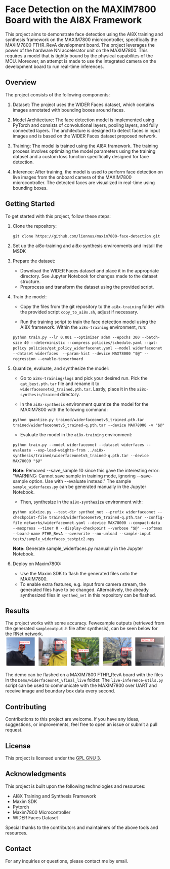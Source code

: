 # Face Detection on the MAXIM7800 Board with the AI8X Framework

This project aims to demonstrate face detection using the AI8X training and synthesis framework on the MAXIM7800 microcontroller, specifically the MAXIM7800 FTHR_RevA development board. The project leverages the power of the hardware NN accelerator unit on the MAXIM7800. This requires a model that is tightly bound by the physical capabilites of the MCU. Moreover, an attempt is made to use the integrated camera on the development board to run real-time inferences.

## Overview

The project consists of the following components:

1. Dataset: The project uses the WIDER Faces dataset, which contains images annotated with bounding boxes around faces.

2. Model Architecture: The face detection model is implemented using PyTorch and consists of convolutional layers, pooling layers, and fully connected layers. The architecture is designed to detect faces in input images and is based on the WIDER Faces dataset proposed network. 

3. Training: The model is trained using the AI8X framework. The training process involves optimizing the model parameters using the training dataset and a custom loss function specifically designed for face detection.

4. Inference: After training, the model is used to perform face detection on live images from the onboard camera of the MAXIM7800 microcontroller. The detected faces are visualized in real-time using bounding boxes.

## Getting Started

To get started with this project, follow these steps:

1. Clone the repository:

   `git clone https://github.com/lionnus/maxim7800-face-detection.git`

2. Set up the ai8x-training and ai8x-synthesis environments and install the MSDK

3. Prepare the dataset:

   - Download the WIDER Faces dataset and place it in the appropriate directory. See Jupyter Notebook for changes made to the dataset structure.
   - Preprocess and transform the dataset using the provided script.

4. Train the model:
   - Copy the files from the git repository to the `ai8x-training` folder with the provided script `copy_to_ai8x.sh`, adjust if necessary.

   - Run the training script to train the face detection model using the AI8X framework. Within the `ai8x-training` environment, run:

   `python train.py --lr 0.001 --optimizer adam --epochs 300 --batch-size 40 --deterministic --compress policies/schedule.yaml --qat-policy policies/qat_policy_widerfacenet.yaml --model widerfaceonet --dataset widerfaces  --param-hist --device MAX78000 "$@" --regression --enable-tensorboard`

4. Quantize, evaluate, and synthesize the model:
   - Go to `ai8x-training/logs` and pick your desired run. Pick the `qat_best.pth.tar` file and rename it to `widerfaceonetv2_trained.pth.tar`. Lastly, place it in the `ai8x-synthesis/trained` directory.

   - In the `ai8x-synthesis` environment quantize the model for the MAXIM7800 with the following command:

   `python quantize.py trained/widerfaceonetv5_trained.pth.tar trained/widerfaceonetv5_trained-q.pth.tar --device MAX78000 -v "$@"`

   - Evaluate the model in the `ai8x-training` environment:

   `python train.py --model widerfaceonet --dataset widerfaces --evaluate --exp-load-weights-from ../ai8x-synthesis/trained/widerfaceonetv5_trained-q.pth.tar --device MAX78000 "$@"` 
  
   **Note:** Removed --save_sample 10 since this gave the interesting error: "WARNING: Cannot save sample in training mode, ignoring --save-sample option. Use with --evaluate instead." The sample `sample_widerfaces.py` can be generated manually in the Jupyter Notebook.

   - Then, synthesize in the `ai8x-synthesize` environment with:

   `python ai8xize.py --test-dir synthed_net --prefix widerfaceonet --checkpoint-file trained/widerfaceonetv5_trained-q.pth.tar --config-file networks/widerfaceonet.yaml --device MAX78000 --compact-data  --mexpress --timer 0 --display-checkpoint --verbose "$@" --softmax --board-name FTHR_RevA --overwrite --no-unload --sample-input tests/sample_widerfaces_testpic2.npy` 

   **Note:** Generate sample_widerfaces.py manually in the Jupyter Notebook.

5. Deploy on Maxim7800:

   - Use the Maxim SDK to flash the generated files onto the MAXIM7800. 
   - To enable extra features, e.g. input from camera stream, the generated files have to be changed. Alternatively, the already synthesized files in `synthed_net` in this repository can be flashed.

## Results
The project works with some accuracy. Fewexample outputs (retrieved from the generated `sampleoutput.h` file after synthesis), can be seen below for the RNet network. 
![plot](widerfacernet_samples.png)

The demo can be flashed on a MAXIM7800 FTHR_RevA board with the files in the `Demo/widerfaceonet_vfinal_live` folder. The `live-inference-utils.py` script can be used to communicate with the MAXIM7800 over UART and receive image and boundary box data every second.

## Contributing

Contributions to this project are welcome. If you have any ideas, suggestions, or improvements, feel free to open an issue or submit a pull request.

## License

This project is licensed under the [GPL GNU 3](LICENSE).

## Acknowledgments

This project is built upon the following technologies and resources:

- AI8X Training and Synthesis Framework
- Maxim SDK
- Pytorch
- Maxim7800 Microcontroller
- WIDER Faces Dataset

Special thanks to the contributors and maintainers of the above tools and resources.

## Contact

For any inquiries or questions, please contact me by email.

